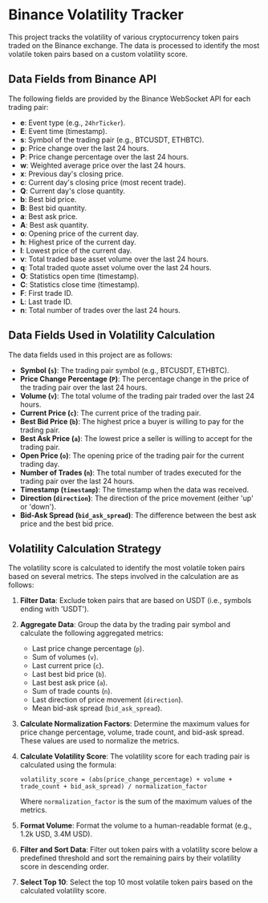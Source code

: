 # Binance Volatility Tracker

This project tracks the volatility of various cryptocurrency token pairs traded on the Binance exchange. The data is processed to identify the most volatile token pairs based on a custom volatility score.

## Data Fields from Binance API

The following fields are provided by the Binance WebSocket API for each trading pair:

- **e**: Event type (e.g., `24hrTicker`).
- **E**: Event time (timestamp).
- **s**: Symbol of the trading pair (e.g., BTCUSDT, ETHBTC).
- **p**: Price change over the last 24 hours.
- **P**: Price change percentage over the last 24 hours.
- **w**: Weighted average price over the last 24 hours.
- **x**: Previous day's closing price.
- **c**: Current day's closing price (most recent trade).
- **Q**: Current day's close quantity.
- **b**: Best bid price.
- **B**: Best bid quantity.
- **a**: Best ask price.
- **A**: Best ask quantity.
- **o**: Opening price of the current day.
- **h**: Highest price of the current day.
- **l**: Lowest price of the current day.
- **v**: Total traded base asset volume over the last 24 hours.
- **q**: Total traded quote asset volume over the last 24 hours.
- **O**: Statistics open time (timestamp).
- **C**: Statistics close time (timestamp).
- **F**: First trade ID.
- **L**: Last trade ID.
- **n**: Total number of trades over the last 24 hours.

## Data Fields Used in Volatility Calculation

The data fields used in this project are as follows:

- **Symbol (`s`)**: The trading pair symbol (e.g., BTCUSDT, ETHBTC).
- **Price Change Percentage (`P`)**: The percentage change in the price of the trading pair over the last 24 hours.
- **Volume (`v`)**: The total volume of the trading pair traded over the last 24 hours.
- **Current Price (`c`)**: The current price of the trading pair.
- **Best Bid Price (`b`)**: The highest price a buyer is willing to pay for the trading pair.
- **Best Ask Price (`a`)**: The lowest price a seller is willing to accept for the trading pair.
- **Open Price (`o`)**: The opening price of the trading pair for the current trading day.
- **Number of Trades (`n`)**: The total number of trades executed for the trading pair over the last 24 hours.
- **Timestamp (`timestamp`)**: The timestamp when the data was received.
- **Direction (`direction`)**: The direction of the price movement (either 'up' or 'down').
- **Bid-Ask Spread (`bid_ask_spread`)**: The difference between the best ask price and the best bid price.

## Volatility Calculation Strategy

The volatility score is calculated to identify the most volatile token pairs based on several metrics. The steps involved in the calculation are as follows:

1. **Filter Data**: Exclude token pairs that are based on USDT (i.e., symbols ending with 'USDT').

2. **Aggregate Data**: Group the data by the trading pair symbol and calculate the following aggregated metrics:
    - Last price change percentage (`p`).
    - Sum of volumes (`v`).
    - Last current price (`c`).
    - Last best bid price (`b`).
    - Last best ask price (`a`).
    - Sum of trade counts (`n`).
    - Last direction of price movement (`direction`).
    - Mean bid-ask spread (`bid_ask_spread`).

3. **Calculate Normalization Factors**: Determine the maximum values for price change percentage, volume, trade count, and bid-ask spread. These values are used to normalize the metrics.

4. **Calculate Volatility Score**: The volatility score for each trading pair is calculated using the formula:
    ```
    volatility_score = (abs(price_change_percentage) + volume + trade_count + bid_ask_spread) / normalization_factor
    ```
   Where `normalization_factor` is the sum of the maximum values of the metrics.

5. **Format Volume**: Format the volume to a human-readable format (e.g., 1.2k USD, 3.4M USD).

6. **Filter and Sort Data**: Filter out token pairs with a volatility score below a predefined threshold and sort the remaining pairs by their volatility score in descending order.

7. **Select Top 10**: Select the top 10 most volatile token pairs based on the calculated volatility score.